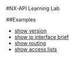 #NX-API Learning Lab

##Examples

* [show version](show_version.md)
* [show ip interface brief](show_ip_interface_brief.md)
* [show routing](show_routing.md)
* [show access lists](show_access_lists.md)
